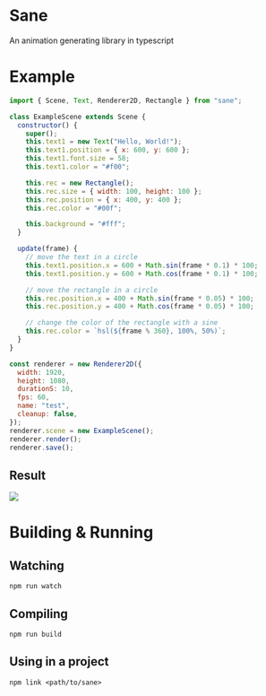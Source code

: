 # Sane
An animation generating library in typescript

# Example
```js
import { Scene, Text, Renderer2D, Rectangle } from "sane";

class ExampleScene extends Scene {
  constructor() {
    super();
    this.text1 = new Text("Hello, World!");
    this.text1.position = { x: 600, y: 600 };
    this.text1.font.size = 58;
    this.text1.color = "#f00";

    this.rec = new Rectangle();
    this.rec.size = { width: 100, height: 100 };
    this.rec.position = { x: 400, y: 400 };
    this.rec.color = "#00f";

    this.background = "#fff";
  }

  update(frame) {
    // move the text in a circle
    this.text1.position.x = 600 + Math.sin(frame * 0.1) * 100;
    this.text1.position.y = 600 + Math.cos(frame * 0.1) * 100;

    // move the rectangle in a circle
    this.rec.position.x = 400 + Math.sin(frame * 0.05) * 100;
    this.rec.position.y = 400 + Math.cos(frame * 0.05) * 100;

    // change the color of the rectangle with a sine
    this.rec.color = `hsl(${frame % 360}, 100%, 50%)`;
  }
}

const renderer = new Renderer2D({
  width: 1920,
  height: 1080,
  durationS: 10,
  fps: 60,
  name: "test",
  cleanup: false,
});
renderer.scene = new ExampleScene();
renderer.render();
renderer.save();
```
## Result
![](https://i.imgur.com/hkS4cEb.gif)

# Building & Running

## Watching
```
npm run watch
```

## Compiling
```
npm run build
```

## Using in a project
```
npm link <path/to/sane>
```
